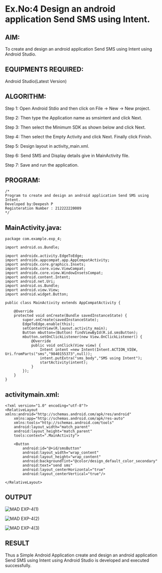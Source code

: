
# Ex.No:4 Design an android application Send SMS using Intent.


## AIM:

To create and design an android application Send SMS using Intent using Android Studio.

## EQUIPMENTS REQUIRED:

Android Studio(Latest Version)

## ALGORITHM:

Step 1: Open Android Stdio and then click on File -> New -> New project.

Step 2: Then type the Application name as smsintent and click Next. 

Step 3: Then select the Minimum SDK as shown below and click Next.

Step 4: Then select the Empty Activity and click Next. Finally click Finish.

Step 5: Design layout in activity_main.xml.

Step 6: Send SMS and Display details give in MainActivity file.

Step 7: Save and run the application.

## PROGRAM:
```
/*
Program to create and design an android application Send SMS using Intent.
Developed by:Deepesh P
Registeration Number : 212222220009
*/
```

## MainActivity.java:

```
package com.example.exp_4;

import android.os.Bundle;

import androidx.activity.EdgeToEdge;
import androidx.appcompat.app.AppCompatActivity;
import androidx.core.graphics.Insets;
import androidx.core.view.ViewCompat;
import androidx.core.view.WindowInsetsCompat;
import android.content.Intent;
import android.net.Uri;
import android.os.Bundle;
import android.view.View;
import android.widget.Button;

public class MainActivity extends AppCompatActivity {

    @Override
    protected void onCreate(Bundle savedInstanceState) {
        super.onCreate(savedInstanceState);
        EdgeToEdge.enable(this);
        setContentView(R.layout.activity_main);
        Button mbutton=(Button) findViewById(R.id.smsButton);
        mbutton.setOnClickListener(new View.OnClickListener() {
            @Override
            public void onClick(View view) {
                Intent intent =new Intent(Intent.ACTION_VIEW, Uri.fromParts("sms","9840155373",null));
                intent.putExtra("sms_body","SMS using Intent");
                startActivity(intent);
            }
        });
    }
}
```

## activitymain.xml:

```
<?xml version="1.0" encoding="utf-8"?>
<RelativeLayout xmlns:android="http://schemas.android.com/apk/res/android"
    xmlns:app="http://schemas.android.com/apk/res-auto"
    xmlns:tools="http://schemas.android.com/tools"
    android:layout_width="match_parent"
    android:layout_height="match_parent"
    tools:context=".MainActivity">

    <Button
        android:id="@+id/smsButton"
        android:layout_width="wrap_content"
        android:layout_height="wrap_content"
        android:backgroundTint="@color/design_default_color_secondary"
        android:text="send sms"
        android:layout_centerHorizontal="true"
        android:layout_centerVertical="true"/>

</RelativeLayout>
```
## OUTPUT

![MAD EXP-4(1)](https://github.com/user-attachments/assets/45ddf316-3077-4f3f-85cb-8786ad1a2823)

![MAD EXP-4(2)](https://github.com/user-attachments/assets/2d79a149-385b-4df2-b45f-45d7a32b6900)

![MAD EXP-4(3)](https://github.com/user-attachments/assets/aea6e8db-e427-4795-861d-f776db95003a)

## RESULT
Thus a Simple Android Application create and design an android application Send SMS using Intent using Android Studio is developed and executed successfully.
